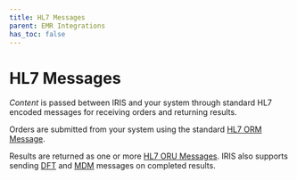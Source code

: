 ```yaml
---
title: HL7 Messages
parent: EMR Integrations
has_toc: false
---
```


# HL7 Messages

*Content* is passed between IRIS and your system through standard HL7 encoded messages for receiving orders and returning results.

Orders are submitted from your system using the standard [HL7 ORM Message](/IntegrationDocumentation/docs/integration/ORM/TEC_005_Rev_C_Standard_Orders).

Results are returned as one or more [HL7 ORU Messages](/IntegrationDocumentation/docs/integration/TEC_007_Rev_C_Standard_Results).
IRIS also supports sending [DFT](/IntegrationDocumentation/docs/integration/DFT_Results/DFT_Results.md) and [MDM](/IntegrationDocumentation/docs/integration/MDM_Results) messages on completed results. 


